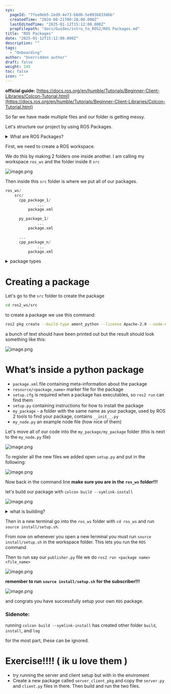 ```yaml
---
sys:
  pageId: "7fea9eb5-2ed9-4e73-b6d6-5e093b833dbb"
  createdTime: "2024-08-21T00:28:00.000Z"
  lastEditedTime: "2025-01-12T15:12:00.000Z"
  propFilepath: "docs/Guides/intro_to_ROS2/ROS Packages.md"
title: "ROS Packages"
date: "2025-01-12T15:12:00.000Z"
description: ""
tags:
  - "Onboarding"
author: "Overridden author"
draft: false
weight: 145
toc: false
icon: ""
---
```


**official guide:** [https://docs.ros.org/en/humble/Tutorials/Beginner-Client-Libraries/Colcon-Tutorial.html](https://docs.ros.org/en/humble/Tutorials/Beginner-Client-Libraries/Colcon-Tutorial.html)

So far we have made multiple files and our folder is getting messy.

Let's structure our project by using ROS Packages.

<details>

<summary>What are ROS Packages?</summary>

ROS Packages are, as the name implies, packages of code that are highly sharable between ROS developers.

They consist of a folder, `package.xml` file, and source code

```python
      cpp_package_1/
		      ... imagine much code files here ..
          package.xml
```

</details>

First, we need to create a ROS workspace.

We do this by making 2 folders one inside another. I am calling my workspace `ros_ws` and the folder inside it `src`

![image.png](https://prod-files-secure.s3.us-west-2.amazonaws.com/d518164a-d88e-44d1-a4ee-3adb3bd8bce0/70706947-fd18-4537-a67b-e12946812d31/image.png?X-Amz-Algorithm=AWS4-HMAC-SHA256&X-Amz-Content-Sha256=UNSIGNED-PAYLOAD&X-Amz-Credential=ASIAZI2LB466TJ5RWYDD%2F20250414%2Fus-west-2%2Fs3%2Faws4_request&X-Amz-Date=20250414T121507Z&X-Amz-Expires=3600&X-Amz-Security-Token=IQoJb3JpZ2luX2VjEIr%2F%2F%2F%2F%2F%2F%2F%2F%2F%2FwEaCXVzLXdlc3QtMiJHMEUCICC2O0tbZUfAs0MzCwXNBjhA2nJloYaASijk0EbhFlsuAiEAja8PH1Y8LODmoCuoLGGpSgjLnat9wCEfj7eUlfGLqe8q%2FwMIExAAGgw2Mzc0MjMxODM4MDUiDHvw3zMMjmQN9Y0ilircA4fN3tKD0MH6z5PbMhBbLt%2BiAgRz9rCe5RRgUyjchhwHXtawt5O9x0E%2FjjJgWQ1YCQQO3fh6SWJxcISMi2QIkw1TcVmVnUlZQppdU2iYpXDKKrv6PM6UyVVirQr3ay7X3gsxzgKzqJRx9vhr6sdvuIwuFvNMU2dJcppH5xN6A7OAAs2%2FvwPSJyLPYotFT5scwMbnJteL3dGFvaQ5bCiiBt81jj6z%2BAeZgL%2FtxlarJ3e61GGNWKU5e%2Bfz5DliIp7gFhgs%2B01ufDgVDmYcXihivOeWxthDelYe5Ud%2BvqwbwXfmFPm%2BluCw8oRaH1LFVxQPUqE%2FVseSImsZVOAJN2WkYDSlko1eksMH0kL36ENPDWeFOwe2Oq2lZWJUZ%2F6PYR%2B5FxifOUFcIw7rk4emjRB2pcU8MT4cJbyckKH75JM8eti4UKl6zRzc%2FvPl%2FJfoiYpILaJOGqCRatMXpBfLhNo6j8FCLyFMXKDu%2BH%2F8CDRX6KicaCRxDIdoQiPim3IMyb0m%2Fvww6Wl5m8XfzXgVrDW9FD3JwIeXJXNE7fBrCDTmED83aUSiFWdSEZirTqD1TjVsYUOgdWVVqzh4dGNOyGEKLFQaJsmUGBz82tNEsXQBA%2BVJ%2B9r6TQhi7wHyBc0dMNnA878GOqUBadMbushhquwEdK3dk2YGOZXvAg67BUlDhwa%2BTLihs5kPFshWI846Lm5fROqEUwjRMRIo44gHcqBrHhT%2B92XYYKANnzUmic3MgR9LYLOw65maH9xziLRLHEelmZ%2FPSJQmflsRTdWXUqVtFw77xFs6w8AOT%2FAvSty5WC15IbwF25uASm1dnlcQ4zibHECUH7DpnPktmpNMwhyW70pacuQN7329fGKf&X-Amz-Signature=e497221817ef5c5e9229a981115823c6fcfd1997a0b19750eb6feaaf762efe58&X-Amz-SignedHeaders=host&x-id=GetObject)

Then inside this `src` folder is where we put all of our packages.

```python
ros_ws/
    src/
      cpp_package_1/
		      ...
          package.xml

      py_package_1/
		      ...
          package.xml

      ...
      cpp_package_n/
		      ...
          package.xml

```

<details>

<summary>package types</summary>

packages can be either `C++` or python.

the intern file structure is different for each but for this guide we will stick to creating python packages

</details>

# Creating a package

Let's go to the `src` folder to create the package

```bash
cd ros2_ws/src
```

to create a package we use this command:

```bash
ros2 pkg create --build-type ament_python --license Apache-2.0 --node-name my_node my_package
```

a bunch of text should have been printed out but the result should look something like this:

![image.png](https://prod-files-secure.s3.us-west-2.amazonaws.com/d518164a-d88e-44d1-a4ee-3adb3bd8bce0/e6cf1e3f-8512-4a3e-b131-079f800bf3e8/image.png?X-Amz-Algorithm=AWS4-HMAC-SHA256&X-Amz-Content-Sha256=UNSIGNED-PAYLOAD&X-Amz-Credential=ASIAZI2LB466TJ5RWYDD%2F20250414%2Fus-west-2%2Fs3%2Faws4_request&X-Amz-Date=20250414T121507Z&X-Amz-Expires=3600&X-Amz-Security-Token=IQoJb3JpZ2luX2VjEIr%2F%2F%2F%2F%2F%2F%2F%2F%2F%2FwEaCXVzLXdlc3QtMiJHMEUCICC2O0tbZUfAs0MzCwXNBjhA2nJloYaASijk0EbhFlsuAiEAja8PH1Y8LODmoCuoLGGpSgjLnat9wCEfj7eUlfGLqe8q%2FwMIExAAGgw2Mzc0MjMxODM4MDUiDHvw3zMMjmQN9Y0ilircA4fN3tKD0MH6z5PbMhBbLt%2BiAgRz9rCe5RRgUyjchhwHXtawt5O9x0E%2FjjJgWQ1YCQQO3fh6SWJxcISMi2QIkw1TcVmVnUlZQppdU2iYpXDKKrv6PM6UyVVirQr3ay7X3gsxzgKzqJRx9vhr6sdvuIwuFvNMU2dJcppH5xN6A7OAAs2%2FvwPSJyLPYotFT5scwMbnJteL3dGFvaQ5bCiiBt81jj6z%2BAeZgL%2FtxlarJ3e61GGNWKU5e%2Bfz5DliIp7gFhgs%2B01ufDgVDmYcXihivOeWxthDelYe5Ud%2BvqwbwXfmFPm%2BluCw8oRaH1LFVxQPUqE%2FVseSImsZVOAJN2WkYDSlko1eksMH0kL36ENPDWeFOwe2Oq2lZWJUZ%2F6PYR%2B5FxifOUFcIw7rk4emjRB2pcU8MT4cJbyckKH75JM8eti4UKl6zRzc%2FvPl%2FJfoiYpILaJOGqCRatMXpBfLhNo6j8FCLyFMXKDu%2BH%2F8CDRX6KicaCRxDIdoQiPim3IMyb0m%2Fvww6Wl5m8XfzXgVrDW9FD3JwIeXJXNE7fBrCDTmED83aUSiFWdSEZirTqD1TjVsYUOgdWVVqzh4dGNOyGEKLFQaJsmUGBz82tNEsXQBA%2BVJ%2B9r6TQhi7wHyBc0dMNnA878GOqUBadMbushhquwEdK3dk2YGOZXvAg67BUlDhwa%2BTLihs5kPFshWI846Lm5fROqEUwjRMRIo44gHcqBrHhT%2B92XYYKANnzUmic3MgR9LYLOw65maH9xziLRLHEelmZ%2FPSJQmflsRTdWXUqVtFw77xFs6w8AOT%2FAvSty5WC15IbwF25uASm1dnlcQ4zibHECUH7DpnPktmpNMwhyW70pacuQN7329fGKf&X-Amz-Signature=b3d7daf9f04354a48eaedc3f3dd36f2e547b57e15483d115c28cde4e5d6b4366&X-Amz-SignedHeaders=host&x-id=GetObject)

# What’s inside a python package

- `package.xml` file containing meta-information about the package
- `resource/<package_name>` marker file for the package
- `setup.cfg` is required when a package has executables, so `ros2 run` can find them
- `setup.py` containing instructions for how to install the package
- `my_package` - a folder with the same name as your package, used by ROS 2 tools to find your package, contains `__init__.py`
- `my_node.py` an example node file (how nice of them)

Let's move all of our code into the `my_package/my_package` folder (this is next to the `my_node.py` file)

![image.png](https://prod-files-secure.s3.us-west-2.amazonaws.com/d518164a-d88e-44d1-a4ee-3adb3bd8bce0/9ce58f11-0da9-4d3e-b86d-506a9685d378/image.png?X-Amz-Algorithm=AWS4-HMAC-SHA256&X-Amz-Content-Sha256=UNSIGNED-PAYLOAD&X-Amz-Credential=ASIAZI2LB466TJ5RWYDD%2F20250414%2Fus-west-2%2Fs3%2Faws4_request&X-Amz-Date=20250414T121507Z&X-Amz-Expires=3600&X-Amz-Security-Token=IQoJb3JpZ2luX2VjEIr%2F%2F%2F%2F%2F%2F%2F%2F%2F%2FwEaCXVzLXdlc3QtMiJHMEUCICC2O0tbZUfAs0MzCwXNBjhA2nJloYaASijk0EbhFlsuAiEAja8PH1Y8LODmoCuoLGGpSgjLnat9wCEfj7eUlfGLqe8q%2FwMIExAAGgw2Mzc0MjMxODM4MDUiDHvw3zMMjmQN9Y0ilircA4fN3tKD0MH6z5PbMhBbLt%2BiAgRz9rCe5RRgUyjchhwHXtawt5O9x0E%2FjjJgWQ1YCQQO3fh6SWJxcISMi2QIkw1TcVmVnUlZQppdU2iYpXDKKrv6PM6UyVVirQr3ay7X3gsxzgKzqJRx9vhr6sdvuIwuFvNMU2dJcppH5xN6A7OAAs2%2FvwPSJyLPYotFT5scwMbnJteL3dGFvaQ5bCiiBt81jj6z%2BAeZgL%2FtxlarJ3e61GGNWKU5e%2Bfz5DliIp7gFhgs%2B01ufDgVDmYcXihivOeWxthDelYe5Ud%2BvqwbwXfmFPm%2BluCw8oRaH1LFVxQPUqE%2FVseSImsZVOAJN2WkYDSlko1eksMH0kL36ENPDWeFOwe2Oq2lZWJUZ%2F6PYR%2B5FxifOUFcIw7rk4emjRB2pcU8MT4cJbyckKH75JM8eti4UKl6zRzc%2FvPl%2FJfoiYpILaJOGqCRatMXpBfLhNo6j8FCLyFMXKDu%2BH%2F8CDRX6KicaCRxDIdoQiPim3IMyb0m%2Fvww6Wl5m8XfzXgVrDW9FD3JwIeXJXNE7fBrCDTmED83aUSiFWdSEZirTqD1TjVsYUOgdWVVqzh4dGNOyGEKLFQaJsmUGBz82tNEsXQBA%2BVJ%2B9r6TQhi7wHyBc0dMNnA878GOqUBadMbushhquwEdK3dk2YGOZXvAg67BUlDhwa%2BTLihs5kPFshWI846Lm5fROqEUwjRMRIo44gHcqBrHhT%2B92XYYKANnzUmic3MgR9LYLOw65maH9xziLRLHEelmZ%2FPSJQmflsRTdWXUqVtFw77xFs6w8AOT%2FAvSty5WC15IbwF25uASm1dnlcQ4zibHECUH7DpnPktmpNMwhyW70pacuQN7329fGKf&X-Amz-Signature=72d03247f1a139f6748568fe696e0243c0d39145369b509af595c56db324e28a&X-Amz-SignedHeaders=host&x-id=GetObject)

To register all the new files we added open `setup.py` and put in the following:

![image.png](https://prod-files-secure.s3.us-west-2.amazonaws.com/d518164a-d88e-44d1-a4ee-3adb3bd8bce0/1cd7c262-4cae-4496-9d75-c178537d24a2/image.png?X-Amz-Algorithm=AWS4-HMAC-SHA256&X-Amz-Content-Sha256=UNSIGNED-PAYLOAD&X-Amz-Credential=ASIAZI2LB466TJ5RWYDD%2F20250414%2Fus-west-2%2Fs3%2Faws4_request&X-Amz-Date=20250414T121507Z&X-Amz-Expires=3600&X-Amz-Security-Token=IQoJb3JpZ2luX2VjEIr%2F%2F%2F%2F%2F%2F%2F%2F%2F%2FwEaCXVzLXdlc3QtMiJHMEUCICC2O0tbZUfAs0MzCwXNBjhA2nJloYaASijk0EbhFlsuAiEAja8PH1Y8LODmoCuoLGGpSgjLnat9wCEfj7eUlfGLqe8q%2FwMIExAAGgw2Mzc0MjMxODM4MDUiDHvw3zMMjmQN9Y0ilircA4fN3tKD0MH6z5PbMhBbLt%2BiAgRz9rCe5RRgUyjchhwHXtawt5O9x0E%2FjjJgWQ1YCQQO3fh6SWJxcISMi2QIkw1TcVmVnUlZQppdU2iYpXDKKrv6PM6UyVVirQr3ay7X3gsxzgKzqJRx9vhr6sdvuIwuFvNMU2dJcppH5xN6A7OAAs2%2FvwPSJyLPYotFT5scwMbnJteL3dGFvaQ5bCiiBt81jj6z%2BAeZgL%2FtxlarJ3e61GGNWKU5e%2Bfz5DliIp7gFhgs%2B01ufDgVDmYcXihivOeWxthDelYe5Ud%2BvqwbwXfmFPm%2BluCw8oRaH1LFVxQPUqE%2FVseSImsZVOAJN2WkYDSlko1eksMH0kL36ENPDWeFOwe2Oq2lZWJUZ%2F6PYR%2B5FxifOUFcIw7rk4emjRB2pcU8MT4cJbyckKH75JM8eti4UKl6zRzc%2FvPl%2FJfoiYpILaJOGqCRatMXpBfLhNo6j8FCLyFMXKDu%2BH%2F8CDRX6KicaCRxDIdoQiPim3IMyb0m%2Fvww6Wl5m8XfzXgVrDW9FD3JwIeXJXNE7fBrCDTmED83aUSiFWdSEZirTqD1TjVsYUOgdWVVqzh4dGNOyGEKLFQaJsmUGBz82tNEsXQBA%2BVJ%2B9r6TQhi7wHyBc0dMNnA878GOqUBadMbushhquwEdK3dk2YGOZXvAg67BUlDhwa%2BTLihs5kPFshWI846Lm5fROqEUwjRMRIo44gHcqBrHhT%2B92XYYKANnzUmic3MgR9LYLOw65maH9xziLRLHEelmZ%2FPSJQmflsRTdWXUqVtFw77xFs6w8AOT%2FAvSty5WC15IbwF25uASm1dnlcQ4zibHECUH7DpnPktmpNMwhyW70pacuQN7329fGKf&X-Amz-Signature=21b0c8c24fc31e88cdb6ba8975abfc0c2341f1ce3ee7205dbfa75cfb0181d8b6&X-Amz-SignedHeaders=host&x-id=GetObject)

Now back in the command line **make sure you are in the** **`ros_ws`** **folder!!!**

let's build our package with `colcon build --symlink-install`

![image.png](https://prod-files-secure.s3.us-west-2.amazonaws.com/d518164a-d88e-44d1-a4ee-3adb3bd8bce0/2f2a0d27-b173-48fd-b189-5f5c0ce65619/image.png?X-Amz-Algorithm=AWS4-HMAC-SHA256&X-Amz-Content-Sha256=UNSIGNED-PAYLOAD&X-Amz-Credential=ASIAZI2LB466TJ5RWYDD%2F20250414%2Fus-west-2%2Fs3%2Faws4_request&X-Amz-Date=20250414T121507Z&X-Amz-Expires=3600&X-Amz-Security-Token=IQoJb3JpZ2luX2VjEIr%2F%2F%2F%2F%2F%2F%2F%2F%2F%2FwEaCXVzLXdlc3QtMiJHMEUCICC2O0tbZUfAs0MzCwXNBjhA2nJloYaASijk0EbhFlsuAiEAja8PH1Y8LODmoCuoLGGpSgjLnat9wCEfj7eUlfGLqe8q%2FwMIExAAGgw2Mzc0MjMxODM4MDUiDHvw3zMMjmQN9Y0ilircA4fN3tKD0MH6z5PbMhBbLt%2BiAgRz9rCe5RRgUyjchhwHXtawt5O9x0E%2FjjJgWQ1YCQQO3fh6SWJxcISMi2QIkw1TcVmVnUlZQppdU2iYpXDKKrv6PM6UyVVirQr3ay7X3gsxzgKzqJRx9vhr6sdvuIwuFvNMU2dJcppH5xN6A7OAAs2%2FvwPSJyLPYotFT5scwMbnJteL3dGFvaQ5bCiiBt81jj6z%2BAeZgL%2FtxlarJ3e61GGNWKU5e%2Bfz5DliIp7gFhgs%2B01ufDgVDmYcXihivOeWxthDelYe5Ud%2BvqwbwXfmFPm%2BluCw8oRaH1LFVxQPUqE%2FVseSImsZVOAJN2WkYDSlko1eksMH0kL36ENPDWeFOwe2Oq2lZWJUZ%2F6PYR%2B5FxifOUFcIw7rk4emjRB2pcU8MT4cJbyckKH75JM8eti4UKl6zRzc%2FvPl%2FJfoiYpILaJOGqCRatMXpBfLhNo6j8FCLyFMXKDu%2BH%2F8CDRX6KicaCRxDIdoQiPim3IMyb0m%2Fvww6Wl5m8XfzXgVrDW9FD3JwIeXJXNE7fBrCDTmED83aUSiFWdSEZirTqD1TjVsYUOgdWVVqzh4dGNOyGEKLFQaJsmUGBz82tNEsXQBA%2BVJ%2B9r6TQhi7wHyBc0dMNnA878GOqUBadMbushhquwEdK3dk2YGOZXvAg67BUlDhwa%2BTLihs5kPFshWI846Lm5fROqEUwjRMRIo44gHcqBrHhT%2B92XYYKANnzUmic3MgR9LYLOw65maH9xziLRLHEelmZ%2FPSJQmflsRTdWXUqVtFw77xFs6w8AOT%2FAvSty5WC15IbwF25uASm1dnlcQ4zibHECUH7DpnPktmpNMwhyW70pacuQN7329fGKf&X-Amz-Signature=b8a9067488f372b750942c85719a17fbe405c21c36a0b82e148109139735a1fb&X-Amz-SignedHeaders=host&x-id=GetObject)

<details>

<summary>what is building?</summary>

if you are a CS major at Rose-Hulman you will learn the answer to this in CSSE132

but TLDR; is it combines all the code files into one program that can be run easily 

</details>

Then in a new terminal go into the `ros_ws` folder with `cd ros_ws` and run `source install/setup.sh`. 

From now on whenever you open a new terminal you must run `source install/setup.sh` in the workspace folder. This lets you run the `ROS` command

Then to run say our `publisher.py` file we do `ros2 run <package name> <file_name>`

![image.png](https://prod-files-secure.s3.us-west-2.amazonaws.com/d518164a-d88e-44d1-a4ee-3adb3bd8bce0/4f4b1219-3a44-4632-aa0a-ce3471699f59/image.png?X-Amz-Algorithm=AWS4-HMAC-SHA256&X-Amz-Content-Sha256=UNSIGNED-PAYLOAD&X-Amz-Credential=ASIAZI2LB466TJ5RWYDD%2F20250414%2Fus-west-2%2Fs3%2Faws4_request&X-Amz-Date=20250414T121507Z&X-Amz-Expires=3600&X-Amz-Security-Token=IQoJb3JpZ2luX2VjEIr%2F%2F%2F%2F%2F%2F%2F%2F%2F%2FwEaCXVzLXdlc3QtMiJHMEUCICC2O0tbZUfAs0MzCwXNBjhA2nJloYaASijk0EbhFlsuAiEAja8PH1Y8LODmoCuoLGGpSgjLnat9wCEfj7eUlfGLqe8q%2FwMIExAAGgw2Mzc0MjMxODM4MDUiDHvw3zMMjmQN9Y0ilircA4fN3tKD0MH6z5PbMhBbLt%2BiAgRz9rCe5RRgUyjchhwHXtawt5O9x0E%2FjjJgWQ1YCQQO3fh6SWJxcISMi2QIkw1TcVmVnUlZQppdU2iYpXDKKrv6PM6UyVVirQr3ay7X3gsxzgKzqJRx9vhr6sdvuIwuFvNMU2dJcppH5xN6A7OAAs2%2FvwPSJyLPYotFT5scwMbnJteL3dGFvaQ5bCiiBt81jj6z%2BAeZgL%2FtxlarJ3e61GGNWKU5e%2Bfz5DliIp7gFhgs%2B01ufDgVDmYcXihivOeWxthDelYe5Ud%2BvqwbwXfmFPm%2BluCw8oRaH1LFVxQPUqE%2FVseSImsZVOAJN2WkYDSlko1eksMH0kL36ENPDWeFOwe2Oq2lZWJUZ%2F6PYR%2B5FxifOUFcIw7rk4emjRB2pcU8MT4cJbyckKH75JM8eti4UKl6zRzc%2FvPl%2FJfoiYpILaJOGqCRatMXpBfLhNo6j8FCLyFMXKDu%2BH%2F8CDRX6KicaCRxDIdoQiPim3IMyb0m%2Fvww6Wl5m8XfzXgVrDW9FD3JwIeXJXNE7fBrCDTmED83aUSiFWdSEZirTqD1TjVsYUOgdWVVqzh4dGNOyGEKLFQaJsmUGBz82tNEsXQBA%2BVJ%2B9r6TQhi7wHyBc0dMNnA878GOqUBadMbushhquwEdK3dk2YGOZXvAg67BUlDhwa%2BTLihs5kPFshWI846Lm5fROqEUwjRMRIo44gHcqBrHhT%2B92XYYKANnzUmic3MgR9LYLOw65maH9xziLRLHEelmZ%2FPSJQmflsRTdWXUqVtFw77xFs6w8AOT%2FAvSty5WC15IbwF25uASm1dnlcQ4zibHECUH7DpnPktmpNMwhyW70pacuQN7329fGKf&X-Amz-Signature=9986baf2aa30168c6d3e5c54f19df8e0c6679241bbcc6ca81fd5e9a3d949470c&X-Amz-SignedHeaders=host&x-id=GetObject)

**remember to run** **`source install/setup.sh`** **for the subscriber!!!**

![image.png](https://prod-files-secure.s3.us-west-2.amazonaws.com/d518164a-d88e-44d1-a4ee-3adb3bd8bce0/02121119-dad4-49ec-8356-c956108b4243/image.png?X-Amz-Algorithm=AWS4-HMAC-SHA256&X-Amz-Content-Sha256=UNSIGNED-PAYLOAD&X-Amz-Credential=ASIAZI2LB466TJ5RWYDD%2F20250414%2Fus-west-2%2Fs3%2Faws4_request&X-Amz-Date=20250414T121507Z&X-Amz-Expires=3600&X-Amz-Security-Token=IQoJb3JpZ2luX2VjEIr%2F%2F%2F%2F%2F%2F%2F%2F%2F%2FwEaCXVzLXdlc3QtMiJHMEUCICC2O0tbZUfAs0MzCwXNBjhA2nJloYaASijk0EbhFlsuAiEAja8PH1Y8LODmoCuoLGGpSgjLnat9wCEfj7eUlfGLqe8q%2FwMIExAAGgw2Mzc0MjMxODM4MDUiDHvw3zMMjmQN9Y0ilircA4fN3tKD0MH6z5PbMhBbLt%2BiAgRz9rCe5RRgUyjchhwHXtawt5O9x0E%2FjjJgWQ1YCQQO3fh6SWJxcISMi2QIkw1TcVmVnUlZQppdU2iYpXDKKrv6PM6UyVVirQr3ay7X3gsxzgKzqJRx9vhr6sdvuIwuFvNMU2dJcppH5xN6A7OAAs2%2FvwPSJyLPYotFT5scwMbnJteL3dGFvaQ5bCiiBt81jj6z%2BAeZgL%2FtxlarJ3e61GGNWKU5e%2Bfz5DliIp7gFhgs%2B01ufDgVDmYcXihivOeWxthDelYe5Ud%2BvqwbwXfmFPm%2BluCw8oRaH1LFVxQPUqE%2FVseSImsZVOAJN2WkYDSlko1eksMH0kL36ENPDWeFOwe2Oq2lZWJUZ%2F6PYR%2B5FxifOUFcIw7rk4emjRB2pcU8MT4cJbyckKH75JM8eti4UKl6zRzc%2FvPl%2FJfoiYpILaJOGqCRatMXpBfLhNo6j8FCLyFMXKDu%2BH%2F8CDRX6KicaCRxDIdoQiPim3IMyb0m%2Fvww6Wl5m8XfzXgVrDW9FD3JwIeXJXNE7fBrCDTmED83aUSiFWdSEZirTqD1TjVsYUOgdWVVqzh4dGNOyGEKLFQaJsmUGBz82tNEsXQBA%2BVJ%2B9r6TQhi7wHyBc0dMNnA878GOqUBadMbushhquwEdK3dk2YGOZXvAg67BUlDhwa%2BTLihs5kPFshWI846Lm5fROqEUwjRMRIo44gHcqBrHhT%2B92XYYKANnzUmic3MgR9LYLOw65maH9xziLRLHEelmZ%2FPSJQmflsRTdWXUqVtFw77xFs6w8AOT%2FAvSty5WC15IbwF25uASm1dnlcQ4zibHECUH7DpnPktmpNMwhyW70pacuQN7329fGKf&X-Amz-Signature=b5811842ed1d8a256d2a5d3a64397a2e191721c43b17b6baccce6c3bf1450caf&X-Amz-SignedHeaders=host&x-id=GetObject)

and congrats you have successfully setup your own `ROS` package.

### Sidenote:

running `colcon build --symlink-install` has created other folder `build`, `install`, and `log`

for the most part, these can be ignored.

# Exercise!!!! ( ik u love them )

- try running the server and client setup but with in the enviroment
- Create a new package called `server_client_pkg` and copy the `server.py` and `client.py` files in there. Then build and run the two files.
